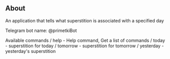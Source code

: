 ## About

An application that tells what superstition is associated with a specified day

Telegram bot name:
@primetkiBot

Available commands
/ help - Help command, Get a list of commands
/ today - superstition for today
/ tomorrow - superstition for tomorrow
/ yesterday - yesterday's superstition
